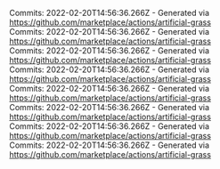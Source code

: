 Commits: 2022-02-20T14:56:36.266Z - Generated via https://github.com/marketplace/actions/artificial-grass
<br>
Commits: 2022-02-20T14:56:36.266Z - Generated via https://github.com/marketplace/actions/artificial-grass
<br>
Commits: 2022-02-20T14:56:36.266Z - Generated via https://github.com/marketplace/actions/artificial-grass
<br>
Commits: 2022-02-20T14:56:36.266Z - Generated via https://github.com/marketplace/actions/artificial-grass
<br>
Commits: 2022-02-20T14:56:36.266Z - Generated via https://github.com/marketplace/actions/artificial-grass
<br>
Commits: 2022-02-20T14:56:36.266Z - Generated via https://github.com/marketplace/actions/artificial-grass
<br>
Commits: 2022-02-20T14:56:36.266Z - Generated via https://github.com/marketplace/actions/artificial-grass
<br>
Commits: 2022-02-20T14:56:36.266Z - Generated via https://github.com/marketplace/actions/artificial-grass
<br>
